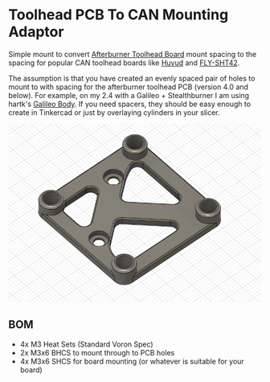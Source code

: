 # Toolhead PCB To CAN Mounting Adaptor

Simple mount to convert [Afterburner Toolhead Board](https://github.com/VoronDesign/Voron-Hardware/tree/master/Afterburner_Toolhead_PCB) mount spacing to the spacing for popular CAN toolhead boards like [Huvud](https://github.com/bondus/KlipperToolboard) and [FLY-SHT42](https://mellow.klipper.cn/#/board/fly_sht36_42/).

The assumption is that you have created an evenly spaced pair of holes to mount to with spacing for the afterburner toolhead PCB (version 4.0 and below).  For example, on my 2.4 with a Galileo + Stealthburner I am using hartk's [Galileo Body](https://github.com/hartk1213/MISC/tree/main/Voron%20Mods/Extruders/Galileo).  If you need spacers, they should be easy enough to create in Tinkercad or just by overlaying cylinders in your slicer.

![Render](./Images/image.png)

## BOM
- 4x M3 Heat Sets (Standard Voron Spec)
- 2x M3x6 BHCS to mount through to PCB holes
- 4x M3x6 SHCS for board mounting (or whatever is suitable for your board)
